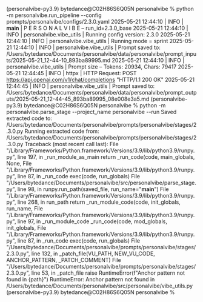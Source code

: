 (personalvibe-py3.9) bytedance@C02H86S6Q05N personalvibe % python -m personalvibe.run_pipeline --config prompts/personalvibe/configs/2.3.0.yaml
2025-05-21 12:44:10 | INFO | __main__ | P  E  R  S  O  N  A  L  V  I  B  E  – run_id=2.3.0_base
2025-05-21 12:44:10 | INFO | personalvibe.vibe_utils | Running config version: 2.3.0
2025-05-21 12:44:10 | INFO | personalvibe.vibe_utils | Running mode = sprint
2025-05-21 12:44:10 | INFO | personalvibe.vibe_utils | Prompt saved to: /Users/bytedance/Documents/personalvibe/data/personalvibe/prompt_inputs/2025-05-21_12-44-10_893ba89995.md
2025-05-21 12:44:10 | INFO | personalvibe.vibe_utils | Prompt size – Tokens: 20934, Chars: 79417
2025-05-21 12:44:45 | INFO | httpx | HTTP Request: POST https://api.openai.com/v1/chat/completions "HTTP/1.1 200 OK"
2025-05-21 12:44:45 | INFO | personalvibe.vibe_utils | Prompt saved to: /Users/bytedance/Documents/personalvibe/data/personalvibe/prompt_outputs/2025-05-21_12-44-45_893ba89995_08e008e3a5.md
(personalvibe-py3.9) bytedance@C02H86S6Q05N personalvibe % python -m personalvibe.parse_stage --project_name personalvibe --run
Saved extracted code to: /Users/bytedance/Documents/personalvibe/prompts/personalvibe/stages/2.3.0.py
Running extracted code from: /Users/bytedance/Documents/personalvibe/prompts/personalvibe/stages/2.3.0.py
Traceback (most recent call last):
  File "/Library/Frameworks/Python.framework/Versions/3.9/lib/python3.9/runpy.py", line 197, in _run_module_as_main
    return _run_code(code, main_globals, None,
  File "/Library/Frameworks/Python.framework/Versions/3.9/lib/python3.9/runpy.py", line 87, in _run_code
    exec(code, run_globals)
  File "/Users/bytedance/Documents/personalvibe/src/personalvibe/parse_stage.py", line 98, in <module>
    runpy.run_path(saved_file, run_name="__main__")
  File "/Library/Frameworks/Python.framework/Versions/3.9/lib/python3.9/runpy.py", line 268, in run_path
    return _run_module_code(code, init_globals, run_name,
  File "/Library/Frameworks/Python.framework/Versions/3.9/lib/python3.9/runpy.py", line 97, in _run_module_code
    _run_code(code, mod_globals, init_globals,
  File "/Library/Frameworks/Python.framework/Versions/3.9/lib/python3.9/runpy.py", line 87, in _run_code
    exec(code, run_globals)
  File "/Users/bytedance/Documents/personalvibe/prompts/personalvibe/stages/2.3.0.py", line 132, in <module>
    _patch_file(VU_PATH, NEW_VU_CODE, ANCHOR_PATTERN, _PATCH_COMMENT)
  File "/Users/bytedance/Documents/personalvibe/prompts/personalvibe/stages/2.3.0.py", line 53, in _patch_file
    raise RuntimeError(f"Anchor pattern not found in {path}")
RuntimeError: Anchor pattern not found in /Users/bytedance/Documents/personalvibe/src/personalvibe/vibe_utils.py
(personalvibe-py3.9) bytedance@C02H86S6Q05N personalvibe %
